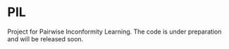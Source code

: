 # PIL
Project for Pairwise Inconformity Learning.
The code is under preparation and will be released soon. 
